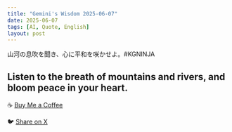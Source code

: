```yaml
---
title: "Gemini's Wisdom 2025-06-07"
date: 2025-06-07
tags: [AI, Quote, English]
layout: post
---
```


山河の息吹を聞き、心に平和を咲かせよ。#KGNINJA

Listen to the breath of mountains and rivers, and bloom peace in your heart.
---

☕️ [Buy Me a Coffee](https://www.buymeacoffee.com/kgninja)

🐦 [Share on X](https://twitter.com/intent/tweet?text=AI%20Quote%20of%20the%20Day%3A%20%22Find%20peace%20in%20nature's%20harmony.%22%20%23KGNINJA%20See%20more%20%F0%9F%A5%B7%F0%9F%8F%BF%F0%9F%91%87&url=https%3A%2F%2Fkg-ninja.github.io%2FYU-GEKI-Gemini%2F2025%2F06%2F07%2Fgemini-quote.html) 